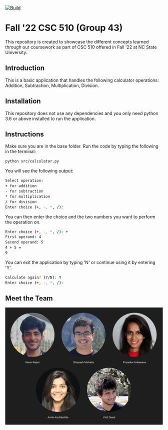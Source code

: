 [![Build](https://github.com/sam16222/CSC510_43/actions/workflows/python-app.yml/badge.svg)](https://github.com/sam16222/CSC510_43/actions/workflows/python-app.yml)
# Fall '22 CSC 510 (Group 43)
This repository is created to showcase the different concepts learned through our coursework as part of CSC 510 offered in Fall '22 at NC State University.

## Introduction
This is a basic application that handles the following calculator operations: Addition, Subtraction, Multiplication, Division.

## Installation
This repository does not use any dependencies and you only need python 3.6 or above installed to run the application.

## Instructions
Make sure you are in the base folder.
Run the code by typing the following in the terminal:
```bash
python src/calculator.py
```
You will see the following output:
```bash
Select operation:
+ for addition
- for subtraction
* for multiplication
/ for division
Enter choice (+, -, *, /): 
```
You can then enter the choice and the two numbers you want to perform the operation on.
```bash
Enter choice (+, -, *, /): +
First operand: 4
Second operand: 5
4 + 5 = 
9
```
You can exit the application by typing 'N' or continue using it by entering 'Y'.
```bash
Calculate again? (Y/N): Y
Enter choice (+, -, *, /): 
```

## Meet the Team
![Team](assets/team.png)
